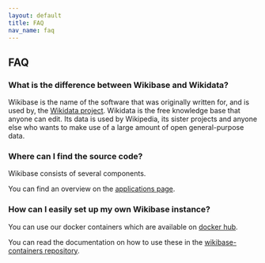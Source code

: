 ```yaml
---
layout: default
title: FAQ
nav_name: faq
---
```


## FAQ

### What is the difference between Wikibase and Wikidata?

Wikibase is the name of the software that was originally written for, and is used by, the
[Wikidata project](https://www.wikidata.org/). Wikidata is the free knowledge base that
anyone can edit. Its data is used by Wikipedia, its sister projects and anyone else who wants to make use of a large amount of open general-purpose data.

### Where can I find the source code?

Wikibase consists of several components.

You can find an overview on the [applications page]({{site.url}}/applications).

### How can I easily set up my own Wikibase instance?

You can use our docker containers which are available on [docker hub](https://hub.docker.com/r/wikibase/).

You can read the documentation on how to use these in the [wikibase-containers repository](https://github.com/wmde/wikibase-docker).
